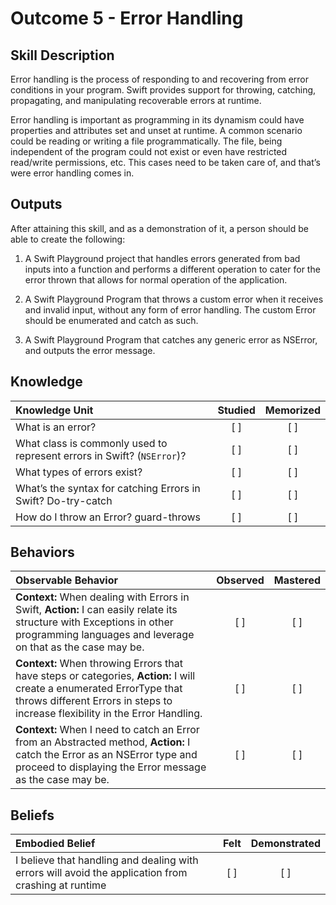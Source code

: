 # Outcome 5 - Error Handling
Skill Description
-----
Error handling is the process of responding to and recovering from error conditions in your program. Swift provides support for throwing, catching, propagating, and manipulating recoverable errors at runtime.

Error handling is important as programming in its dynamism could have properties and attributes set and unset at runtime.
A common scenario could be reading or writing a file programmatically. The file, being independent of the program could not exist or even have restricted read/write permissions, etc. This cases need to be taken care of, and that’s were error handling comes in.

Outputs
-------
After attaining this skill, and as a demonstration of it, a person should be able to create the following:

1. A Swift Playground project that handles errors generated from bad inputs into a function and performs a different operation to cater for the error thrown that allows for normal operation of the application.

2. A Swift Playground Program that throws a custom error when it receives and invalid input, without any form of error handling. The custom Error should be enumerated and catch as such.

3. A Swift Playground Program that catches any generic error as NSError, and outputs the error message.

## Knowledge

| Knowledge Unit   |      Studied      | Memorized |
|:-------------|:------------------:|:--------:|
| What is an error? | [ ] | [ ] |
| What class is commonly used to represent errors in Swift? (`NSError`)? | [ ] | [ ] |
| What types of errors exist? | [ ] | [ ] |
| What’s the syntax for catching Errors in Swift? Do-try-catch | [ ] | [ ] |
| How do I throw an Error? guard-throws | [ ] | [ ] |

## Behaviors

| Observable Behavior   |      Observed      | Mastered |
|:-------------|:------------------:|:--------:|
| **Context:** When dealing with Errors in Swift, **Action:** I can easily relate its structure with Exceptions in other programming languages and leverage on that as the case may be. | [ ] | [ ] |
| **Context:** When throwing Errors that have steps or categories, **Action:** I will create a enumerated ErrorType that throws different Errors in steps to increase flexibility in the Error Handling.  | [ ] | [ ] |
| **Context:** When I need to catch an Error from an Abstracted method, **Action:** I catch the Error as an NSError type and proceed to displaying the Error message as the case may be.  | [ ] | [ ] |



## Beliefs

| Embodied Belief   |      Felt      | Demonstrated |
|:-------------|:------------------:|:--------:|
| I believe that handling and dealing with errors will avoid the application from crashing at runtime | [ ] | [ ] |
